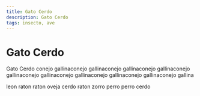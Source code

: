 ```yaml
---
title: Gato Cerdo
description: Gato Cerdo
tags: insecto, ave
---
```


# Gato Cerdo

Gato Cerdo conejo gallinaconejo gallinaconejo gallinaconejo gallinaconejo gallinaconejo gallinaconejo gallinaconejo gallinaconejo gallinaconejo gallina

leon raton raton oveja cerdo raton zorro perro perro cerdo